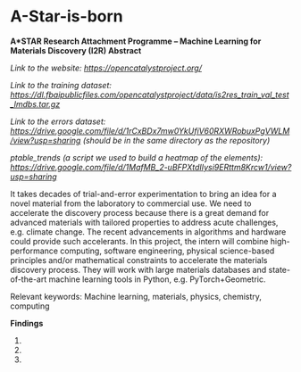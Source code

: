 # A-Star-is-born
<b>A*STAR Research Attachment Programme – Machine Learning for Materials Discovery (I2R) Abstract</b>

<i>Link to the website: https://opencatalystproject.org/</i>

<i>Link to the training dataset: https://dl.fbaipublicfiles.com/opencatalystproject/data/is2res_train_val_test_lmdbs.tar.gz</i>

<i>Link to the errors dataset: https://drive.google.com/file/d/1rCxBDx7mw0YkUfiV60RXWRobuxPgVWLM/view?usp=sharing (should be in the same directory as the repository)</i>

<i>ptable_trends (a script we used to build a heatmap of the elements): https://drive.google.com/file/d/1MafMB_2-uBFPXtdIIysi9ERttm8Krcw1/view?usp=sharing</i>

It takes decades of trial-and-error experimentation to bring an idea for a novel material from the laboratory to commercial use. We need to accelerate the discovery process because there is a great demand for advanced materials with tailored properties to address acute challenges, e.g. climate change. The recent advancements in algorithms and hardware could provide such accelerants. In this project, the intern will combine high-performance computing, software engineering, physical science-based principles and/or mathematical constraints to accelerate the materials discovery process. They will work with large materials databases and state-of-the-art machine learning tools in Python, e.g. PyTorch+Geometric.

Relevant keywords: Machine learning, materials, physics, chemistry, computing



<b>Findings</b>

1.

2.

3.

